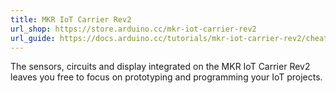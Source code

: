 ```yaml
---
title: MKR IoT Carrier Rev2
url_shop: https://store.arduino.cc/mkr-iot-carrier-rev2
url_guide: https://docs.arduino.cc/tutorials/mkr-iot-carrier-rev2/cheat-sheet
---
```


The sensors, circuits and display integrated on the MKR IoT Carrier Rev2 leaves you free to focus on prototyping and programming your IoT projects.